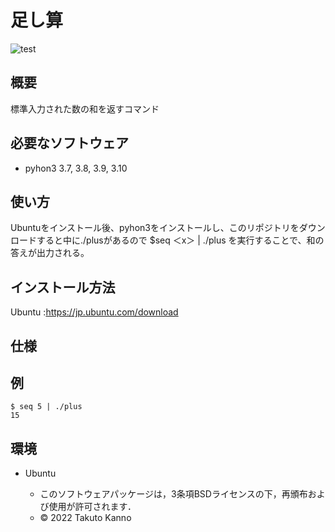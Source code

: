 
# 足し算
![test](https://github.com/Takuto2345/robosys202x/actions/workflows/test.yml/badge.svg)

## 概要
標準入力された数の和を返すコマンド
## 必要なソフトウェア
* pyhon3  3.7, 3.8, 3.9, 3.10

## 使い方
Ubuntuをインストール後、pyhon3をインストールし、このリポジトリをダウンロードすると中に./plusがあるので
$seq ＜x＞ | ./plus 
を実行することで、和の答えが出力される。

## インストール方法
Ubuntu :https://jp.ubuntu.com/download 

## 仕様

## 例

```
$ seq 5 | ./plus
15
```

## 環境
* Ubuntu





  * このソフトウェアパッケージは，3条項BSDライセンスの下，再頒布および使用が許可されます．
  * © 2022 Takuto Kanno
